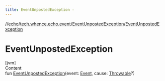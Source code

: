 ```yaml
---
title: EventUnpostedException -
---
```

//[echo](../../index.md)/[tech.whence.echo.event](../index.md)/[EventUnpostedException](index.md)/[EventUnpostedException](-event-unposted-exception.md)



# EventUnpostedException  
[jvm]  
Content  
fun [EventUnpostedException](-event-unposted-exception.md)(event: [Event](../-event/index.md), cause: [Throwable](https://kotlinlang.org/api/latest/jvm/stdlib/kotlin/-throwable/index.html)?)  



